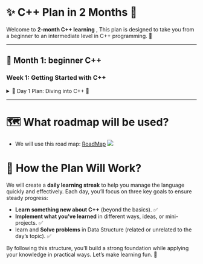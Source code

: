 # ✨ C++ Plan in 2 Months 🚀

Welcome to **2-month C++ learning** , This plan is designed to take you from a beginner to an intermediate level in C++ programming. 🎯

---

## 📅 **Month 1: beginner C++**

### Week 1: **Getting Started with C++**

<details>
<summary>🚀 Day 1 Plan: Diving into C++ 🚀</summary>

Welcome to **Day 1** of your C++ learning , goals:


## 📚 **Goal 1: Learn Something New About C++**
Today, we’ll explore **core C++ concepts** that are fundamental to the language. Here’s what to focus on:

1. **Data Types and Variables**:  
   - Learn about primitive data types like `int`, `float`, `double`, `char`, and `bool`.  
   - Understand how to declare and initialize variables.  
   - **Reference**:  
     - **Video**: Data Types and Variables : [Tech With Tim](https://www.youtube.com/watch?v=zgutFVxOlTY)
     - **Article**: C++ Data Types : [GeeksforGeeks](https://www.geeksforgeeks.org/cpp-data-types/)
    - **Arabic Reference**:
      - **Video**: [[Arabic] Fundamentals Of Programming With C++ #016 - Data Type](https://www.youtube.com/watch?v=BibCqAo5ZsQ)
      - **Article**: C++ Data Types Explained : [3alam.pro](https://3alam.pro/jamalrshad/series/cplusplus/lessons/datatype-cplusplus) (recommended)
2. **Lambda expressions**:  
   - Understand the concept of lambda expressions and how they differ from regular functions.  
   - Learn the syntax of lambda expressions.  
   - **Reference**:  
     - **Video**: [C++ Lambdas Part 1](https://www.youtube.com/watch?v=qpgJvl3To3M) , [C++ Lambdas Part 2 ](https://www.youtube.com/watch?v=R1bwTAarnz4) , [C++ Lambdas Part 3](https://www.youtube.com/watch?v=W18BxzS42dc)
     - **Article**: [Lambda Expressions (GeeksforGeeks)](https://www.geeksforgeeks.org/lambda-expression-in-c/)
    - **Arabic Reference**:
      - **Video**: [All about Lambda Function in C++ [Arabic]](https://www.youtube.com/watch?v=XIwssRWbksA)
      - **Video**: [Lambda Function in C++ [Arabic]](https://www.youtube.com/watch?v=Kos7zBKm8ZY)
      - **Article**: [Lambda Expressions](https://harmash.com/tutorials/cplusplus/lambda-expressions)

        
4. **Pointers**:  
   - Understand the concept of pointers and their usage.  
   - Learn about pointer declaration, dereferencing, and pointer arithmetic.  
   - **Reference**:  
     - **Video**: [Pointers in C++](https://www.youtube.com/watch?v=MIL2BK02X8A) (full course)
     - **Article**: [GeeksforGeeks : C++ Pointers ](https://www.geeksforgeeks.org/cpp-pointers/)
    - **Arabic Reference**:
      - **Video**: [Pointers in C++ [Arabic] ](https://www.youtube.com/watch?v=38IG-UToeZ0) 
      - **Article**: [academy.hsoub: Pointer explain](https://academy.hsoub.com/programming/cpp/%D8%A7%D9%84%D9%85%D8%A4%D8%B4%D8%B1%D8%A7%D8%AA-pointers-%D9%81%D9%8A-cpp-r912/)
        

---

## 🛠️ **Goal 2: Implement What You’ve Learned**
Let’s apply the new concepts in practical ways. Here’s what to do:

1. **Experiment with Pointers**:  
   - Write a small program to swap two numbers using pointers.  
      - **Exercise To Do**:  
         - **Websites**:  ([w3school](https://www.w3schools.com/cpp/exercise.asp?x=xrcise_pointers1)) & ([erlerobotics](https://erlerobotics.gitbooks.io/erle-robotics-cpp-gitbook/content/pointers/exercises_pointers.html)) & ([geeksforgeeks](https://www.geeksforgeeks.org/quizzes/quiz-cpp-pointers/))

2. **Experiment with Lambda**:  
   - Create a program that uses a lambda function to perform operations on an array. For example, dynamically allocate memory for an array, fill it with values, and use a lambda to process the array (e.g., calculate the sum, filter values, or apply transformations). Finally, deallocate the memory.  
   - **Reference**:
        - **Exercise To Do**:  
         - **Websites**:  ([sanfoundry](https://www.sanfoundry.com/cplusplus-programming-questions-answers-lambda-expressions/))
---

## � **Goal 3: Learn and Solve Problems in Data Structures**
Let’s start with a simple Data Structure topic in C++. Here’s what to focus on:

1. **Learn About Arrays**:  
   - Understand how arrays work in C++ (fixed-size, contiguous memory).  
   - Learn how to declare, initialize, and traverse arrays.  
   - **Reference**:  
     - **Video**: [Arrays](https://www.youtube.com/watch?v=1FVBeLD_FdE)  
     - **Article**: [Arrays (GeeksforGeeks)](https://www.geeksforgeeks.org/cpp-arrays/)
    - **Arabic Reference**:
      - **Video**: [Array as a Data Structure - Part 1](https://www.youtube.com/watch?v=pASx8xQtIYY) & [Array as a Data Structure - Part 2](https://www.youtube.com/watch?v=TU2S9P5CRUE) (recommended)
      - **Article**: [academy.hsoub: Arrays explain](https://academy.hsoub.com/programming/cpp/%D8%A7%D9%84%D9%85%D8%B5%D9%81%D9%88%D9%81%D8%A7%D8%AA-%D9%81%D9%8A-cpp-r891/)
     - **Exercise To Do**:  
         - **Websites**:
            - ([leetcode : Two Sum problem(easy)](https://leetcode.com/problems/two-sum/description/))
            - ([leetcode : Remove Element problem(easy)](https://leetcode.com/problems/remove-element/description/))
            - ([leetcode : Remove Duplicates from Sorted Array problem(easy)](https://leetcode.com/problems/remove-duplicates-from-sorted-array/description/))
            - ([leetcode : Search Insert Position problem(easy)](https://leetcode.com/problems/search-insert-position/description/))
            - ([leetcode : Merge Sorted Array problem(easy)](https://leetcode.com/problems/merge-sorted-array/description/))
            - ([leetcode : Single Number problem(easy)](https://leetcode.com/problems/single-number/description))
              
            **you can find more problems on Array [here](https://leetcode.com/problem-list/array/), but this is not recommended for now.**
           

</details>

---
# 🗺️ What roadmap will be used?
- We will use this road map:
[RoadMap](https://github.com/salmer/CppDeveloperRoadmap)
![](https://github.com/user-attachments/assets/e9a22b18-f32e-45e3-addb-4707dd105a9c)

# 🎯 **How the Plan Will Work?**
We will create a **daily learning streak** to help you manage the language quickly and effectively. Each day, you’ll focus on three key goals to ensure steady progress:

 - **Learn something new about C++** (beyond the basics). ✅  
 - **Implement what you’ve learned** in different ways, ideas, or mini-projects. ✅  
 - learn and **Solve problems** in Data Structure (related or unrelated to the day’s topic). ✅  

By following this structure, you’ll build a strong foundation while applying your knowledge in practical ways. Let’s make learning fun. 🚀

